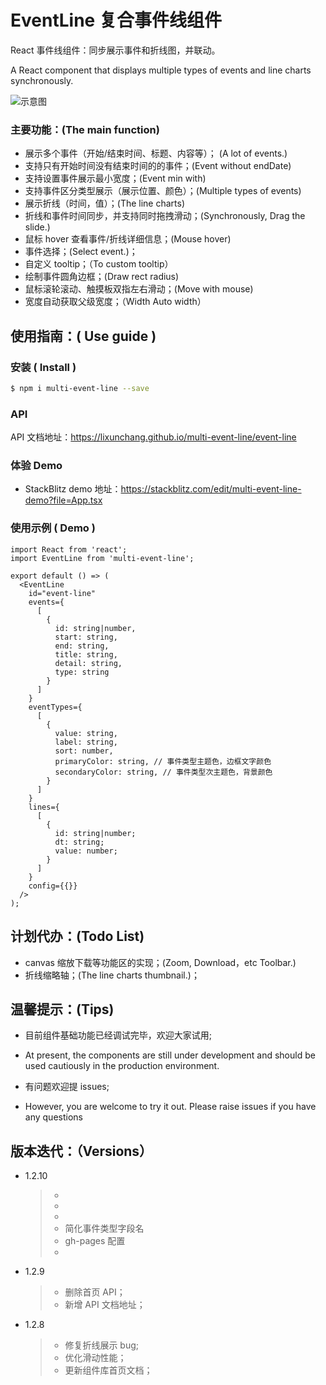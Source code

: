 # EventLine 复合事件线组件

React 事件线组件：同步展示事件和折线图，并联动。

A React component that displays multiple types of events and line charts synchronously.

![示意图](https://camo.githubusercontent.com/3bf9667306cce7aa44778c3b7633f29d660c5a0031a36d91f2afbbc2762377fb/68747470733a2f2f70312d6a75656a696e2e62797465696d672e636f6d2f746f732d636e2d692d6b3375316662706663702f39353062663362303463666334376462383037626436336332643962363836637e74706c762d6b3375316662706663702d77617465726d61726b2e696d6167653f)

### 主要功能：(The main function)

- 展示多个事件（开始/结束时间、标题、内容等）； (A lot of events.)
- 支持只有开始时间没有结束时间的的事件；(Event without endDate)
- 支持设置事件展示最小宽度；(Event min with)
- 支持事件区分类型展示（展示位置、颜色）；(Multiple types of events)
- 展示折线（时间，值）；(The line charts)
- 折线和事件时间同步，并支持同时拖拽滑动；(Synchronously, Drag the slide.)
- 鼠标 hover 查看事件/折线详细信息；(Mouse hover)
- 事件选择；(Select event.)；
- 自定义 tooltip；（To custom tooltip）
- 绘制事件圆角边框；(Draw rect radius)
- 鼠标滚轮滚动、触摸板双指左右滑动；(Move with mouse)
- 宽度自动获取父级宽度；（Width Auto width）

## 使用指南：( Use guide )

### 安装 ( Install )

```bash
$ npm i multi-event-line --save
```

### API

API 文档地址：https://lixunchang.github.io/multi-event-line/event-line

### 体验 Demo

- StackBlitz demo 地址：https://stackblitz.com/edit/multi-event-line-demo?file=App.tsx

### 使用示例 ( Demo )

```tsx
import React from 'react';
import EventLine from 'multi-event-line';

export default () => (
  <EventLine
    id="event-line"
    events={
      [
        {
          id: string|number,
          start: string,
          end: string,
          title: string,
          detail: string,
          type: string
        }
      ]
    }
    eventTypes={
      [
        {
          value: string,
          label: string,
          sort: number,
          primaryColor: string, // 事件类型主题色，边框文字颜色
          secondaryColor: string, // 事件类型次主题色，背景颜色
        }
      ]
    }
    lines={
      [
        {
          id: string|number;
          dt: string;
          value: number;
        }
      ]
    }
    config={{}}
  />
);

```

## 计划代办：(Todo List)

- canvas 缩放下载等功能区的实现；(Zoom, Download，etc Toolbar.)
- 折线缩略轴；(The line charts thumbnail.)；

## 温馨提示：(Tips)

- 目前组件基础功能已经调试完毕，欢迎大家试用;
- At present, the components are still under development and should be used cautiously in the production environment.

- 有问题欢迎提 issues;
- However, you are welcome to try it out. Please raise issues if you have any questions

## 版本迭代：（Versions）

- 1.2.10

  > -
  > -
  > -
  > - 简化事件类型字段名
  > - gh-pages 配置
  > -

- 1.2.9

  > - 删除首页 API；
  > - 新增 API 文档地址；

- 1.2.8
  > - 修复折线展示 bug;
  > - 优化滑动性能；
  > - 更新组件库首页文档；
